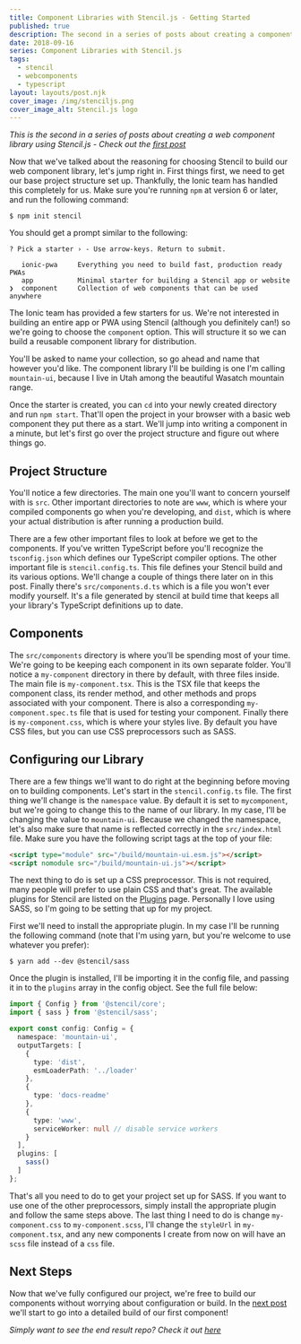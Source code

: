 ```yaml
---
title: Component Libraries with Stencil.js - Getting Started
published: true
description: The second in a series of posts about creating a component library using Stencil.js
date: 2018-09-16
series: Component Libraries with Stencil.js
tags:
  - stencil
  - webcomponents
  - typescript
layout: layouts/post.njk
cover_image: /img/stenciljs.png
cover_image_alt: Stencil.js logo
---
```


*This is the second in a series of posts about creating a web component library using Stencil.js - Check out the [first post](https://dev.to/johnwoodruff91/component-libraries-with-stenciljs---about-stencil-10b7)*

Now that we've talked about the reasoning for choosing Stencil to build our web component library, let's jump right in. First things first, we need to get our base project structure set up. Thankfully, the Ionic team has handled this completely for us. Make sure you're running `npm` at version 6 or later, and run the following command:

```shell
$ npm init stencil
```

You should get a prompt similar to the following:

```shell
? Pick a starter › - Use arrow-keys. Return to submit.

   ionic-pwa     Everything you need to build fast, production ready PWAs
   app           Minimal starter for building a Stencil app or website
❯  component     Collection of web components that can be used anywhere
```

The Ionic team has provided a few starters for us. We're not interested in building an entire app or PWA using Stencil (although you definitely can!) so we're going to choose the `component` option. This will structure it so we can build a reusable component library for distribution.

You'll be asked to name your collection, so go ahead and name that however you'd like. The component library I'll be building is one I'm calling `mountain-ui`, because I live in Utah among the beautiful Wasatch mountain range.

Once the starter is created, you can `cd` into your newly created directory and run `npm start`. That'll open the project in your browser with a basic web component they put there as a start. We'll jump into writing a component in a minute, but let's first go over the project structure and figure out where things go.

## Project Structure

You'll notice a few directories. The main one you'll want to concern yourself with is `src`. Other important directories to note are `www`, which is where your compiled components go when you're developing, and `dist`, which is where your actual distribution is after running a production build.

There are a few other important files to look at before we get to the components. If you've written TypeScript before you'll recognize the `tsconfig.json` which defines our TypeScript compiler options. The other important file is `stencil.config.ts`. This file defines your Stencil build and its various options. We'll change a couple of things there later on in this post. Finally there's `src/components.d.ts` which is a file you won't ever modify yourself. It's a file generated by stencil at build time that keeps all your library's TypeScript definitions up to date.

## Components

The `src/components` directory is where you'll be spending most of your time. We're going to be keeping each component in its own separate folder. You'll notice a `my-component` directory in there by default, with three files inside. The main file is `my-component.tsx`. This is the TSX file that keeps the component class, its render method, and other methods and props associated with your component. There is also a corresponding `my-component.spec.ts` file that is used for testing your component. Finally there is `my-component.css`, which is where your styles live. By default you have CSS files, but you can use CSS preprocessors such as SASS.

## Configuring our Library

There are a few things we'll want to do right at the beginning before moving on to building components. Let's start in the `stencil.config.ts` file. The first thing we'll change is the `namespace` value. By default it is set to `mycomponent`, but we're going to change this to the name of our library. In my case, I'll be changing the value to `mountain-ui`. Because we changed the namespace, let's also make sure that name is reflected correctly in the `src/index.html` file. Make sure you have the following script tags at the top of your file:

```html
<script type="module" src="/build/mountain-ui.esm.js"></script>
<script nomodule src="/build/mountain-ui.js"></script>
```

The next thing to do is set up a CSS preprocessor. This is not required, many people will prefer to use plain CSS and that's great. The available plugins for Stencil are listed on the [Plugins](https://stenciljs.com/docs/plugins) page. Personally I love using SASS, so I'm going to be setting that up for my project.

First we'll need to install the appropriate plugin. In my case I'll be running the following command (note that I'm using yarn, but you're welcome to use whatever you prefer):

```shell
$ yarn add --dev @stencil/sass
```

Once the plugin is installed, I'll be importing it in the config file, and passing it in to the `plugins` array in the config object. See the full file below:

```typescript
import { Config } from '@stencil/core';
import { sass } from '@stencil/sass';

export const config: Config = {
  namespace: 'mountain-ui',
  outputTargets: [
    {
      type: 'dist',
      esmLoaderPath: '../loader'
    },
    {
      type: 'docs-readme'
    },
    {
      type: 'www',
      serviceWorker: null // disable service workers
    }
  ],
  plugins: [
    sass()
  ]
};

```

That's all you need to do to get your project set up for SASS. If you want to use one of the other preprocessors, simply install the appropriate plugin and follow the same steps above. The last thing I need to do is change `my-component.css` to `my-component.scss`, I'll change the `styleUrl` in `my-component.tsx`, and any new components I create from now on will have an `scss` file instead of a `css` file.

## Next Steps

Now that we've fully configured our project, we're free to build our components without worrying about configuration or build. In the [next post](https://dev.to/johnwoodruff91/component-libraries-with-stenciljs---your-first-component-3b7p) we'll start to go into a detailed build of our first component!

*Simply want to see the end result repo? Check it out [here](https://github.com/johnbwoodruff/mountain-ui)*

